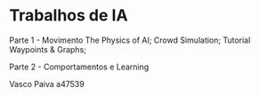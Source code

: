 # Trabalhos de IA

Parte 1 - Movimento
  The Physics of AI;
  Crowd Simulation;
  Tutorial Waypoints & Graphs;
  
Parte 2 - Comportamentos e Learning

Vasco Paiva a47539
